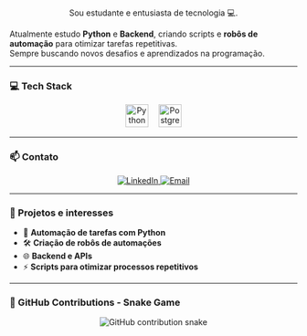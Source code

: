 <p align="center">
Sou estudante e entusiasta de tecnologia 💻.  

Atualmente estudo **Python** e **Backend**, criando scripts e **robôs de automação** para otimizar tarefas repetitivas.  
Sempre buscando novos desafios e aprendizados na programação.
</p>

---

### 💻 Tech Stack

<div align="center">
  <img src="https://cdn.jsdelivr.net/gh/devicons/devicon/icons/python/python-original.svg" height="40" width="40" alt="Python" title="Python"/>
  <img width="10" />
  <img src="https://cdn.jsdelivr.net/gh/devicons/devicon/icons/postgresql/postgresql-original.svg" height="40" width="40" alt="PostgreSQL" title="PostgreSQL"/>
</div>

---

### 📫 Contato

<div align="center">
  <a href="https://www.linkedin.com/in/richard-erick-8743092a7/" target="_blank">
    <img src="https://img.shields.io/badge/-LinkedIn-%230077B5?style=for-the-badge&logo=linkedin&logoColor=white" alt="LinkedIn">
  </a>
  <a href="mailto:richarderickfs@gmail.com" target="_blank">
    <img src="https://img.shields.io/badge/-Gmail-%23333?style=for-the-badge&logo=gmail&logoColor=white" alt="Email">
  </a>
</div>

---

### 🚀 Projetos e interesses
- 🤖 **Automação de tarefas com Python**  
- 🛠 **Criação de robôs de automações**  
- 🌐 **Backend e APIs**  
- ⚡ **Scripts para otimizar processos repetitivos**

---

### 🐍 GitHub Contributions - Snake Game
<p align="center">
  <picture>
    <source media="(prefers-color-scheme: dark)" srcset="https://raw.githubusercontent.com/polarogamer/polarogamer/output/github-contribution-grid-snake-dark.svg">
    <source media="(prefers-color-scheme: light)" srcset="https://raw.githubusercontent.com/polarogamer/polarogamer/output/github-contribution-grid-snake.svg">
    <img align="center" src="https://raw.githubusercontent.com/polarogamer/polarogamer/output/github-contribution-grid-snake.svg" alt="GitHub contribution snake">
  </picture>
</p>
